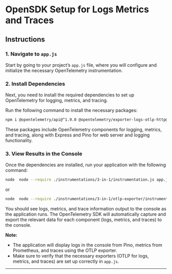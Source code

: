 #  OpenSDK Setup for Logs Metrics and Traces

## Instructions

### 1. Navigate to `app.js`

Start by going to your project’s `app.js` file, where you will configure and initialize the necessary OpenTelemetry instrumentation.

### 2. Install Dependencies

Next, you need to install the required dependencies to set up OpenTelemetry for logging, metrics, and tracing.

Run the following command to install the necessary packages:

```bash
npm i @opentelemetry/api@^1.9.0 @opentelemetry/exporter-logs-otlp-http@^0.203.0 @opentelemetry/exporter-metrics-otlp-http@^0.203.0 @opentelemetry/exporter-prometheus@^0.203.0 @opentelemetry/exporter-trace-otlp-http@^0.203.0 @opentelemetry/instrumentation-express@^0.52.0 @opentelemetry/instrumentation-http@^0.203.0 @opentelemetry/instrumentation-pino@^0.50.0 @opentelemetry/sdk-node@^0.203.0 express@^5.1.0 pino@^9.7.0
```

These packages include OpenTelemetry components for logging, metrics, and tracing, along with Express and Pino for web server and logging functionality.

### 3. View Results in the Console

Once the dependencies are installed, run your application with the following command:

```bash
node  node --require ./instrumentations/3-in-1/instrumentation.js app.js
```

or

```bash
node  node --require ./instrumentations/3-in-1/otlp-exporter/instrumentation.js app.js
```

You should see logs, metrics, and trace information output to the console as the application runs. The OpenTelemetry SDK will automatically capture and export the relevant data for each component (logs, metrics, and traces) to the console.

**Note:**
- The application will display logs in the console from Pino, metrics from Prometheus, and traces using the OTLP exporter.
- Make sure to verify that the necessary exporters (OTLP for logs, metrics, and traces) are set up correctly in `app.js`.

---